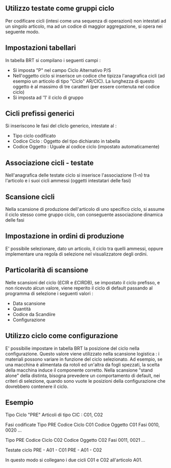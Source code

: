 ## Utilizzo testate come gruppi ciclo
Per codificare cicli (intesi come una sequenza di operazioni) non intestati ad un singolo articolo, ma ad un codice di maggior aggregazione, si opera nei seguente modo.

## Impostazioni tabellari
In tabella BRT si compilano i seguenti campi : 
- Si imposta "P" nel campo Ciclo Alternativo P/S
- Nell'oggetto ciclo si inserisce un codice che tipizza l'anagrafica cicli (ad esempio un articolo di tipo "Ciclo" AR/CIC). La lunghezza di questo oggetto è al massimo di tre caratteri (per essere contenuta nel codice ciclo)
- Si imposta ad '1' il ciclo di gruppo

## Cicli prefissi generici
Si inseriscono le fasi del cliclo generico, intestate al : 
- Tipo ciclo codificato
- Codice Ciclo  :  Oggetto del tipo dichiarato in tabella
- Codice Oggetto  :  Uguale al codice ciclo (impostato automaticamente)

## Associazione cicli - testate
Nell'anagrafica delle testate ciclo si inserisce l'associazione (1-n) tra l'articolo e i suoi cicli ammessi (oggetti intestatari delle fasi)

## Scansione cicli
Nella scansione di produzione dell'articolo di uno specifico ciclo, si assume il ciclo stesso come gruppo ciclo, con conseguente associazione dinamica delle fasi

## Impostazione in ordini di produzione
E' possibile selezionare, dato un articolo, il ciclo tra quelli ammessi, oppure implementare una regola di selezione nel visualizzatore degli ordini.

## Particolarità di scansione
Nelle scansioni del ciclo (£CIR e £CIRDB), se impostato il ciclo prefisso, e non ricevuto alcun valore, viene reperito il ciclo di default passando al programma di selezione i seguenti valori : 
- Data scansione
- Quantità
- Codice da Scandiire
- Configurazione

## Utilizzo ciclo come configurazione
E' possibilie impostare in tabella BRT la posizione del ciclo nella configurazione.
Questo valore viene utilizzato nella scansione logistica :  i materiali possono variare in funzione del ciclo selezionato. Ad esempio, se una macchina è alimentata da rotoli ed un'altra da fogli spezzati, la scelta della macchina induce il componente corretto.
Nella scansione "stand alone" della distinta, bisogna prevedere un comportamento di default, nei criteri di selezione, quando sono vuote le posizioni della configurazione che dovrebbero contenere il ciclo.


## Esempio

Tipo Ciclo "PRE"
Articoli di tipo CIC :  C01, C02

Fasi codificate
Tipo PRE
Codice Ciclo C01
Codice Oggetto C01
Fasi 0010, 0020 ...

Tipo PRE
Codice Ciclo C02
Codice Oggetto C02
Fasi 0011, 0021 ...

Testate ciclo
PRE - A01 - C01
PRE - A01 - C02

In questo modo si collegano i due cicli C01 e C02 all'articolo A01.




